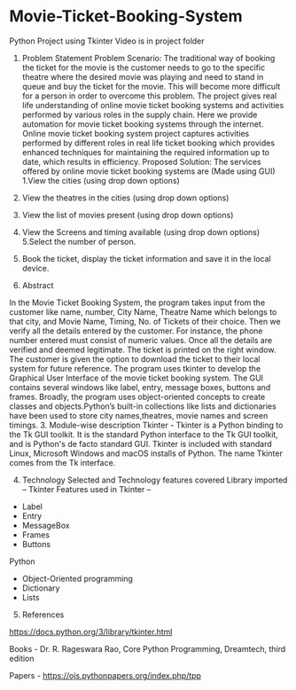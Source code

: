 # Movie-Ticket-Booking-System
Python Project using Tkinter
Video is in project folder

1. Problem Statement
Problem Scenario:
The traditional way of booking the ticket for the movie is the customer needs to go
to the specific theatre where the desired movie was playing and need to stand in
queue and buy the ticket for the movie. This will become more difficult for a person
in order to overcome this problem.
The project gives real life understanding of online movie ticket booking systems
and activities performed by various roles in the supply chain. Here we provide
automation for movie ticket booking systems through the internet. Online movie
ticket booking system project captures activities performed by different roles in real
life ticket booking which provides enhanced techniques for maintaining the
required information up to date, which results in efficiency.
Proposed Solution:
The services offered by online movie ticket booking systems are (Made using GUI)
1.View the cities (using drop down options)
2. View the theatres in the cities (using drop down options)
3. View the list of movies present (using drop down options)
4. View the Screens and timing available (using drop down options)
5.Select the number of person.
6. Book the ticket, display the ticket information and save it in the local device.

2. Abstract

In the Movie Ticket Booking System, the program takes input from the customer like
name, number, City Name, Theatre Name which belongs to that city, and Movie
Name, Timing, No. of Tickets of their choice.
Then we verify all the details entered by the customer. For instance, the phone number
entered must consist of numeric values.
Once all the details are verified and deemed legitimate. The ticket is printed on the
right window. The customer is given the option to download the ticket to their local
system for future reference.
The program uses tkinter to develop the Graphical User Interface of the movie ticket
booking system. The GUI contains several windows like label, entry, message boxes,
buttons and frames.
Broadly, the program uses object-oriented concepts to create classes and
objects.Python’s built-in collections like lists and dictionaries have been used to store
city names,theatres, movie names and screen timings.
3. Module-wise description
Tkinter - Tkinter is a Python binding to the Tk GUI toolkit. It is the standard
Python interface to the Tk GUI toolkit, and is Python's de facto standard GUI.
Tkinter is included with standard Linux, Microsoft Windows and macOS installs of
Python. The name Tkinter comes from the Tk interface.

4. Technology Selected and Technology features covered
Library imported – Tkinter
Features used in Tkinter –
- Label
- Entry
- MessageBox
- Frames
- Buttons

Python
- Object-Oriented programming
- Dictionary
- Lists
5. References

https://docs.python.org/3/library/tkinter.html

Books - Dr. R. Rageswara Rao, Core Python Programming, Dreamtech, third edition

Papers - https://ojs.pythonpapers.org/index.php/tpp
